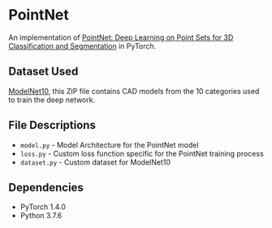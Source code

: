 # PointNet

An implementation of [PointNet: Deep Learning on Point Sets for 3D Classification and Segmentation](https://arxiv.org/pdf/1612.00593.pdf) in PyTorch.

## Dataset Used

[ModelNet10](http://3dvision.princeton.edu/projects/2014/3DShapeNets/ModelNet10.zip), this ZIP file contains CAD models from the 10 categories used to train the deep network.

## File Descriptions

- `model.py` - Model Architecture for the PointNet model
- `loss.py` - Custom loss function specific for the PointNet training process
- `dataset.py` - Custom dataset for ModelNet10

## Dependencies
- PyTorch 1.4.0
- Python 3.7.6
